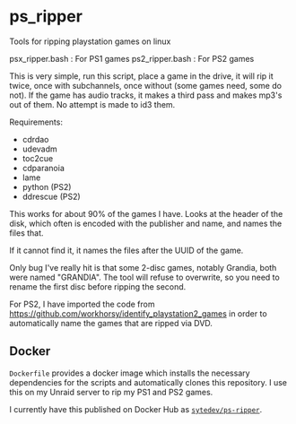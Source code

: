 # ps_ripper
Tools for ripping playstation games on linux

psx_ripper.bash : For PS1 games
ps2_ripper.bash : For PS2 games

This is very simple, run this script, place a game in the drive, it will rip it twice,
once with subchannels, once without (some games need, some do not).  If the game has
audio tracks, it makes a third pass and makes mp3's out of them.  No attempt is made
to id3 them.

Requirements:
 * cdrdao
 * udevadm
 * toc2cue
 * cdparanoia
 * lame
 * python (PS2)
 * ddrescue (PS2)

This works for about 90% of the games I have.  Looks at the header of the disk,
which often is encoded with the publisher and name, and names the files that.

If it cannot find it, it names the files after the UUID of the game.

Only bug I've really hit is that some 2-disc games, notably Grandia, both were
named "GRANDIA".  The tool will refuse to overwrite, so you need to rename the
first disc before ripping the second.

For PS2, I have imported the code from
https://github.com/workhorsy/identify_playstation2_games
in order to automatically name the games that are ripped via DVD.

## Docker

`Dockerfile` provides a docker image which installs the necessary dependencies for the scripts and automatically clones this repository. I use this on my Unraid server to rip my PS1 and PS2 games.

I currently have this published on Docker Hub as [`sytedev/ps-ripper`](https://hub.docker.com/r/sytedev/ps-ripper).
